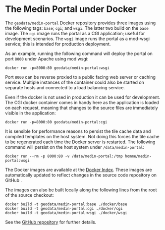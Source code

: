 # The Medin Portal under Docker

The `geodata/medin-portal` Docker repository provides three images using the
following tags: `base`; `cgi`; and `wsgi`.  The latter two build on the `base`
image.  The `cgi` image runs the portal as a CGI application; useful for
development scenarios.  The `wsgi` image runs the portal as a mod-wsgi service;
this is intended for production deployment.

As an example, running the following command will deploy the portal on port
`8000` under Apache using mod wsgi:

    docker run -p=8000:80 geodata/medin-portal:wsgi

Port `8000` can be reverse proxied to a public facing web server or
caching service.  Multiple instances of the container could also be
started on separate hosts and connected to a load balancing service.

Even if the docker is not used in production it can be used for
development.  The CGI docker container comes in handy here as the
application is loaded on each request, meaning that changes to the
source files are immediately visible in the application:

    docker run -p=8000:80 geodata/medin-portal:cgi

It is sensible for performance reasons to persist the tile cache data and
compiled templates on the host system.  Not doing this forces the tile cache to
be regenerated each time the Docker server is restarted.  The following command
will persist on the host system under `/data/medin-portal`:

    docker run --rm -p 8000:80 -v /data/medin-portal:/tmp homme/medin-portal:wsgi

The Docker images are available at the [Docker Index](https://index.docker.io/).
These images are automatically updated to reflect changes in the source code
repository on GitHub .

The images can also be built locally along the following lines from the root of
the source checkout:

    docker build -t geodata/medin-portal:base ./docker/base
    docker build -t geodata/medin-portal:cgi ./docker/cgi
    docker build -t geodata/medin-portal:wsgi ./docker/wsgi

See the [GitHub repository](https://github.com/geo-data/medin-portal) for
further details.
